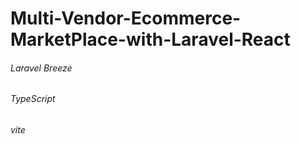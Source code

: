 # Multi-Vendor-Ecommerce-MarketPlace-with-Laravel-React

<h6>Laravel Breeze</h6>
<h6>TypeScript</h6>
<h6>vite</h6>
